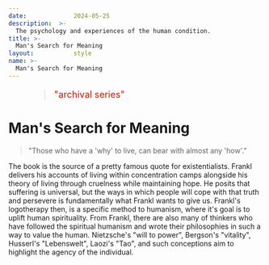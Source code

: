 ```yaml
---
date:             2024-05-25
description:  >-
  The psychology and experiences of the human condition.
title: >-
  Man's Search for Meaning
layout:           style
name: >-
  Man's Search for Meaning
---
```


<figure class="container-lg" style="padding: 0;">
    <blockquote class="blockquote" style="font-size: 18px; color: red;">
    <p style="color: #D21404;">"archival series"</p>
    </blockquote>
</figure>

# Man's Search for Meaning

> "Those who have a 'why' to live, can bear with almost any 'how'."

The book is the source of a pretty famous quote for existentialists. Frankl delivers his accounts of living within concentration camps alongside his theory of living through cruelness while maintaining hope. He posits that suffering is universal, but the ways in which people will cope with that truth and persevere is fundamentally what Frankl wants to give us. Frankl's logotherapy then, is a specific method to humanism, where it's goal is to uplift human spirituality. From Frankl, there are also many of thinkers who have followed the spiritual humanism and wrote their philosophies in such a way to value the human. Nietzsche's "will to power", Bergson's "vitality", Husserl's "Lebenswelt", Laozi's "Tao", and such conceptions aim to highlight the agency of the individual.
